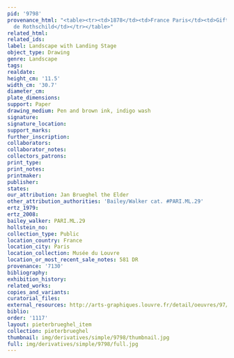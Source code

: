 ```yaml
---
pid: '9798'
provenance_html: "<table><tr><td>1878</td><td>France Paris</td><td>Gift of Baron Edmund
  de Rothschild</td></tr></table>"
related_html: 
related_ids: 
label: Landscape with Landing Stage
object_type: Drawing
genre: Landscape
tags: 
realdate: 
height_cm: '11.5'
width_cm: '30.7'
diameter_cm: 
plate_dimensions: 
support: Paper
drawing_medium: Pen and brown ink, indigo wash
signature: 
signature_location: 
support_marks: 
further_inscription: 
collaborators: 
collaborator_notes: 
collectors_patrons: 
print_type: 
print_notes: 
printmaker: 
publisher: 
states: 
our_attribution: Jan Brueghel the Elder
other_attribution_authorities: 'Bailey/Walker cat. #PARI.ML.29'
ertz_1979: 
ertz_2008: 
bailey_walker: PARI.ML.29
hollstein_no: 
collection_type: Public
location_country: France
location_city: Paris
location_collection: Musée du Louvre
location_or_most_recent_sale_notes: 581 DR
provenance: '7130'
bibliography: 
exhibition_history: 
related_works: 
copies_and_variants: 
curatorial_files: 
external_resources: http://arts-graphiques.louvre.fr/detail/oeuvres/97/537433-Paysage-et-marine
biblio: 
order: '1117'
layout: pieterbrueghel_item
collection: pieterbrueghel
thumbnail: img/derivatives/simple/9798/thumbnail.jpg
full: img/derivatives/simple/9798/full.jpg
---
```

